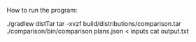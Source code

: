 How to run the program:

./gradlew distTar
tar -xvzf build/distributions/comparison.tar
./comparison/bin/comparison plans.json < inputs
cat output.txt